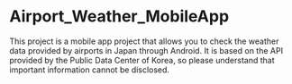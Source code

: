 # Airport_Weather_MobileApp
This project is a mobile app project that allows you to check the weather data provided by airports in Japan through Android. 
It is based on the API provided by the Public Data Center of Korea, so please understand that important information cannot be disclosed.
